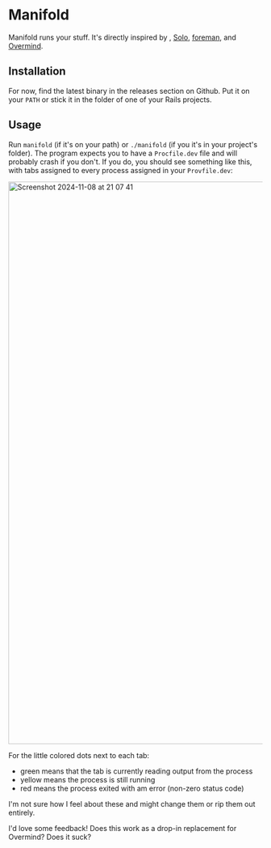 # Manifold

Manifold runs your stuff. It's directly inspired by , [Solo](https://github.com/aarondfrancis/solo), [foreman](https://github.com/ddollar/foreman?tab=readme-ov-file), and [Overmind](https://github.com/DarthSim/overmind).

## Installation

For now, find the latest binary in the releases section on Github. Put it on your `PATH` or stick it in the folder of one of your Rails projects.

## Usage

Run `manifold` (if it's on your path) or `./manifold` (if you it's in your project's folder). The program expects you to have a `Procfile.dev` file and will probably crash if you don't. If you do, you should see something like this, with tabs assigned to every process assigned in your `Provfile.dev`:

<img width="1112" alt="Screenshot 2024-11-08 at 21 07 41" src="https://github.com/user-attachments/assets/c087b839-a58a-4256-b40f-9a188cb80bd2">

For the little colored dots next to each tab:

- green means that the tab is currently reading output from the process
- yellow means the process is still running
- red means the process exited with am error (non-zero status code)

I'm not sure how I feel about these and might change them or rip them out entirely.

I'd love some feedback! Does this work as a drop-in replacement for Overmind? Does it suck?
